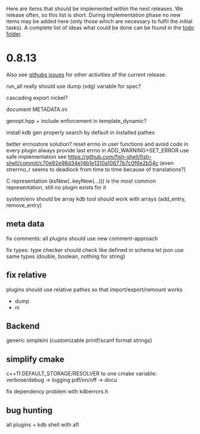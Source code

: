 Here are items that should be implemented within the next releases.
We release often, so this list is short.
During implementation phase no new items may be added here (only
those which are necessary to fulfil the initial tasks).
A complete list of ideas what could be done can be found in the
[todo folder](.).




# 0.8.13

Also see [githubs issues](https://github.com/ElektraInitiative/libelektra/issues)
for other activities of the current release.

run_all really should use dump
(xdg) variable for spec?

cascading export nickel?

document METADATA.ini

genopt.hpp + include enforcement in template_dynamic?

install kdb gen properly
	search by default in installed pathes

better errnostore solution?
	reset errno in user functions and avoid code in every plugin
	always provide last errno in ADD_WARNING+SET_ERROR
	use safe implementation see
	https://github.com/fish-shell/fish-shell/commit/c70e92e98d34e14b1e1310a10677b7c0f6e2b54c
	(even strerrno_r seems to deadlock from time to time because of translations?)

C representation (ksNew(..keyNew(...))) is the *most* common representation, still no plugin
exists for it

system/env should be array
kdb tool should work with arrays (add_entry, remove_entry)

## meta data ##

fix comments:
	all plugins should use new comment-approach

fix types:
	type checker should check like defined in schema
	let json use same types (double, boolean, nothing for string)

## fix relative ##

plugins should use relative pathes so that import/export/remount works

- dump
- ni


## Backend ##

generic simpleini (customizable printf/scanf format strings)

## simplify cmake ##

c++11
DEFAULT_STORAGE/RESOLVER
to one cmake variable:
	verbose/debug -> logging
	pdf/on/off -> docu

fix dependency problem with kdberrors.h

## bug hunting

all plugins + kdb shell with afl

